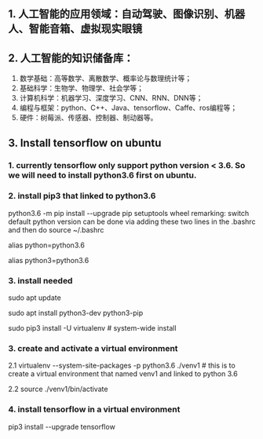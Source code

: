 ## 1. 人工智能的应用领域：自动驾驶、图像识别、机器人、智能音箱、虚拟现实眼镜

## 2. 人工智能的知识储备库：
 1. 数学基础：高等数学、离散数学、概率论与数理统计等；
 2. 基础科学：生物学、物理学、社会学等；
 3. 计算机科学：机器学习、深度学习、CNN、RNN、DNN等；
 4. 编程与框架：python、C++、Java、tensorflow、Caffe、ros编程等；
 5. 硬件：树莓派、传感器、控制器、制动器等。

## 3. Install tensorflow on ubuntu
### 1. currently tensorflow only support python version < 3.6. So we will need to install python3.6 first on ubuntu.
### 2. install pip3 that linked to python3.6
python3.6 -m pip install --upgrade pip setuptools wheel
remarking: switch default python version can be done via adding these two lines in the .bashrc and then do source ~/.bashrc

alias python=python3.6

alias python3=python3.6

### 3. install needed 
sudo apt update

sudo apt install python3-dev python3-pip

sudo pip3 install -U virtualenv  # system-wide install

### 3. create and activate a virtual environment 
2.1 virtualenv --system-site-packages -p python3.6 ./venv1 # this is to create a virtual environment that named venv1 and linked to python 3.6

2.2 source ./venv1/bin/activate

### 4. install tensorflow in a virtual environment
pip3 install --upgrade tensorflow




